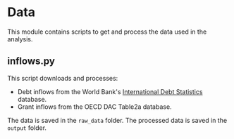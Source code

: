 # Data
This module contains scripts to get and process the data used in the analysis. 

## inflows.py
This script downloads and processes:
- Debt inflows from the World Bank's [International Debt Statistics](https://datacatalog.worldbank.org/dataset/international-debt-statistics) database. 
- Grant inflows from the OECD DAC Table2a database.

The data is saved in the `raw_data` folder. The processed data is saved in the `output` folder.